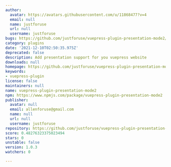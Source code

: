 ```yaml
---
author:
  avatar: https://avatars.githubusercontent.com/u/11868477?v=4
  email: null
  name: justforuse
  url: null
  username: justforuse
bugs: https://github.com/justforuse/vuepress-plugin-presentation-mode2/issues
category: plugins
date: '2021-12-10T02:50:35.975Z'
deprecated: false
description: Add presentation support for you vuepress website
downloads: null
homepage: https://github.com/justforuse/vuepress-plugin-presentation-mode2#readme
keywords:
- vuepress-plugin
license: false
maintainers: null
name: vuepress-plugin-presentation-mode2
npm: https://www.npmjs.com/package/vuepress-plugin-presentation-mode2
publisher:
  avatar: null
  email: allenforuse@gmail.com
  name: null
  url: null
  username: justforuse
repository: https://github.com/justforuse/vuepress-plugin-presentation-mode2
score: 0.48276323375023494
stars: 0
unstable: false
version: 1.0.3
watchers: 0

---
```



